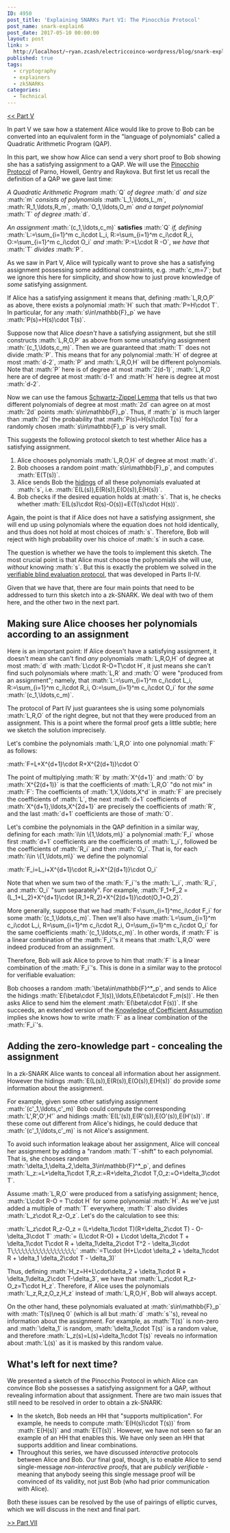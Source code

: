 ```yaml
---
ID: 4950
post_title: 'Explaining SNARKs Part VI: The Pinocchio Protocol'
post_name: snark-explain6
post_date: 2017-05-10 00:00:00
layout: post
link: >
  http://localhost/~ryan.zcash/electriccoinco-wordpress/blog/snark-explain6/
published: true
tags:
  - cryptography
  - explainers
  - zkSNARKs
categories:
  - Technical
---
```

<p><a class="reference external" href="/blog/snark-explain5/">&lt;&lt; Part V</a></p>
<p>In part V we saw how a statement Alice would like to prove to Bob can be converted into an equivalent form in the "language of polynomials" called a Quadratic Arithmetic Program (QAP).</p>
<p>In this part, we show how Alice can send a very short proof to Bob showing she has a satisfying assignment to a QAP. We will use the <a class="reference external" href="https://eprint.iacr.org/2013/279.pdf">Pinocchio Protocol</a> of Parno, Howell, Gentry and Raykova. But first let us recall the definition of a QAP we gave last time:</p>
<p><em>A Quadratic Arithmetic Program</em> :math:`Q` <em>of degree</em> :math:`d` <em>and size</em> :math:`m` <em>consists of polynomials</em> :math:`L_1,\ldots,L_m`, :math:`R_1,\ldots,R_m`, :math:`O_1,\ldots,O_m` <em>and a target polynomial</em> :math:`T` <em>of degree</em> :math:`d`.</p>
<p><em>An assignment</em> :math:`(c_1,\ldots,c_m)` <strong>satisfies</strong> :math:`Q` <em>if, defining</em><br />
:math:`L:=\sum_{i=1}^m c_i\cdot L_i, R:=\sum_{i=1}^m c_i\cdot R_i, O:=\sum_{i=1}^m c_i\cdot O_i` <em>and</em> :math:`P:=L\cdot R -O`, <em>we have that</em> :math:`T` <em>divides</em> :math:`P`.</p>
<p>As we saw in Part V, Alice will typically want to prove she has a satisfying assignment possessing some additional constraints, e.g. :math:`c_m=7`; but we ignore this here for simplicity, and show how to just prove knowledge of <em>some</em> satisfying assignment.</p>
<p>If Alice has a satisfying assignment it means that, defining :math:`L,R,O,P` as above, there exists a polynomial :math:`H` such that :math:`P=H\cdot T`. In particular, for any :math:`s\in\mathbb{F}_p` we have :math:`P(s)=H(s)\cdot T(s)`.</p>
<p>Suppose now that Alice <em>doesn't</em> have a satisfying assignment, but she still constructs :math:`L,R,O,P` as above from some unsatisfying assignment :math:`(c_1,\ldots,c_m)`. Then we are guaranteed that :math:`T` does not divide :math:`P`. This means that for any polynomial :math:`H` of degree at most :math:`d-2`, :math:`P` and :math:`L,R,O,H` will be different polynomials. Note that :math:`P` here is of degree at most :math:`2(d-1)`, :math:`L,R,O` here are of degree at most :math:`d-1` and :math:`H` here is degree at most :math:`d-2`.</p>
<p>Now we can use the famous <a href="https://en.wikipedia.org/wiki/Schwartz%E2%80%93Zippel_lemma">Schwartz-Zippel Lemma</a> that tells us that two different polynomials of degree at most :math:`2d` can agree on at most :math:`2d` points :math:`s\in\mathbb{F}_p`. Thus, if :math:`p` is much larger than :math:`2d` the probability that :math:`P(s)=H(s)\cdot T(s)` for a randomly chosen :math:`s\in\mathbb{F}_p` is very small.</p>
<p>This suggests the following protocol sketch to test whether Alice has a satisfying assignment.</p>
<ol>
<li>Alice chooses polynomials :math:`L,R,O,H` of degree at most :math:`d`.</li>
<li>Bob chooses a random point :math:`s\in\mathbb{F}_p`, and computes :math:`E(T(s))`.</li>
<li>Alice sends Bob the <a href="https://dev-electriccoinco-wordpress.pantheonsite.io/blog/snark-explain/">hidings</a> of all these polynomials evaluated at :math:`s`, i.e. :math:`E(L(s)),E(R(s)),E(O(s)),E(H(s))`.</li>
<li>Bob checks if the desired equation holds at :math:`s`. That is, he checks whether :math:`E(L(s)\cdot R(s)-O(s))=E(T(s)\cdot H(s))`.</li>
</ol>
<p>Again, the point is that if Alice does not have a satisfying assignment, she will end up using polynomials where the equation does not hold identically, and thus does not hold at most choices of :math:`s`. Therefore, Bob will reject with high probability over his choice of :math:`s` in such a case.</p>
<p>The question is whether we have the tools to implement this sketch. The most crucial point is that Alice must choose the polynomials she will use, <em>without</em> knowing :math:`s`. But this is exactly the problem we solved in the <a href="/blog/snark-explain4/">verifiable blind evaluation protocol</a>, that was developed in Parts II-IV.</p>
<p>Given that we have that, there are four main points that need to be addressed to turn this sketch into a zk-SNARK. We deal with two of them here, and the other two in the next part.</p>
<h2>Making sure Alice chooses her polynomials according to an assignment</h2>
<p>Here is an important point: If Alice doesn't have a satisfying assignment, it doesn't mean she can't find <em>any</em> polynomials :math:`L,R,O,H` of degree at most :math:`d` with :math:`L\cdot R-O=T\cdot H`, it just means she can't find such polynomials where :math:`L,R` and :math:`O` were "produced from an assignment"; namely, that :math:`L:=\sum_{i=1}^m c_i\cdot L_i, R:=\sum_{i=1}^m c_i\cdot R_i, O:=\sum_{i=1}^m c_i\cdot O_i` for <em>the same</em> :math:`(c_1,\ldots,c_m)`.</p>
<p>The protocol of Part IV just guarantees she is using some polynomials :math:`L,R,O` of the right degree, but not that they were produced from an assignment. This is a point where the formal proof gets a little subtle; here we sketch the solution imprecisely.</p>
<p>Let's combine the polynomials :math:`L,R,O` into one polynomial :math:`F` as follows:</p>
<p>:math:`F=L+X^{d+1}\cdot R+X^{2(d+1)}\cdot O`</p>
<p>The point of multiplying :math:`R` by :math:`X^{d+1}` and :math:`O` by :math:`X^{2(d+1)}` is that the coefficients of :math:`L,R,O` "do not mix" in :math:`F`: The coefficients of :math:`1,X,\ldots,X^d` in :math:`F` are precisely the coefficients of :math:`L`, the next :math:`d+1` coefficients of :math:`X^{d+1},\ldots,X^{2d+1}` are precisely the coefficients of :math:`R`, and the last :math:`d+1` coefficients are those of :math:`O`.</p>
<p>Let's combine the polynomials in the QAP definition in a similar way, defining for each :math:`i\in \{1,\ldots,m\}` a polynomial :math:`F_i` whose first :math:`d+1` coefficients are the coefficients of :math:`L_i`, followed be the coefficients of :math:`R_i` and then :math:`O_i`. That is, for each :math:`i\in \{1,\ldots,m\}` we define the polynomial</p>
<p>:math:`F_i=L_i+X^{d+1}\cdot R_i+X^{2(d+1)}\cdot O_i`</p>
<p>Note that when we sum two of the :math:`F_i`'s the :math:`L_i`, :math:`R_i`, and :math:`O_i` "sum separately". For example, :math:`F_1+F_2 = (L_1+L_2)+X^{d+1}\cdot (R_1+R_2)+X^{2(d+1)}\cdot(O_1+O_2)`.</p>
<p>More generally, suppose that we had :math:`F=\sum_{i=1}^mc_i\cdot F_i` for some :math:`(c_1,\ldots,c_m)`. Then we'll also have :math:`L=\sum_{i=1}^m c_i\cdot L_i, R=\sum_{i=1}^m c_i\cdot R_i, O=\sum_{i=1}^m c_i\cdot O_i` for the same coefficients :math:`(c_1,\ldots,c_m)`. In other words, if :math:`F` is a linear combination of the :math:`F_i`'s it means that :math:`L,R,O` were indeed produced from an assignment.</p>
<p>Therefore, Bob will ask Alice to prove to him that :math:`F` is a linear combination of the :math:`F_i`'s. This is done in a similar way to the protocol for verifiable evaluation:</p>
<p>Bob chooses a random :math:`\beta\in\mathbb{F}^*_p`, and sends to Alice the hidings :math:`E(\beta\cdot F_1(s)),\ldots,E(\beta\cdot F_m(s))`. He then asks Alice to send him the element :math:`E(\beta\cdot F(s))`. If she succeeds, an extended version of the <a href="/blog/snark-explain3/">Knowledge of Coefficient Assumption</a> implies she knows how to write :math:`F` as a linear combination of the :math:`F_i`'s.</p>
<h2>Adding the zero-knowledge part - concealing the assignment</h2>
<p>In a zk-SNARK Alice wants to conceal all information about her assignment. However the hidings :math:`E(L(s)),E(R(s)),E(O(s)),E(H(s))` do provide <em>some</em> information about the assignment.</p>
<p>For example, given some other satisfying assignment :math:`(c'_1,\ldots,c'_m)` Bob could compute the corresponding :math:`L',R',O',H'` and hidings :math:`E(L'(s)),E(R'(s)),E(O'(s)),E(H'(s))`. If these come out different from Alice's hidings, he could deduce that :math:`(c'_1,\ldots,c'_m)` is not Alice's assignment.</p>
<p>To avoid such information leakage about her assignment, Alice will conceal her assignment by adding a "random :math:`T`-shift" to each polynomial. That is, she chooses random :math:`\delta_1,\delta_2,\delta_3\in\mathbb{F}^*_p`, and defines :math:`L_z:=L+\delta_1\cdot T,R_z:=R+\delta_2\cdot T,O_z:=O+\delta_3\cdot T`.</p>
<p>Assume :math:`L,R,O` were produced from a satisfying assignment; hence, :math:`L\cdot R-O = T\cdot H` for some polynomial :math:`H`. As we've just added a multiple of :math:`T` everywhere, :math:`T` also divides :math:`L_z\cdot R_z-O_z`. Let's do the calculation to see this:</p>
<p>:math:`L_z\cdot R_z-O_z = (L+\delta_1\cdot T)(R+\delta_2\cdot T) - O-\delta_3\cdot T` :math:`= (L\cdot R-O) + L\cdot \delta_2\cdot T + \delta_1\cdot T\cdot R + \delta_1\delta_2\cdot T^2 - \delta_3\cdot T\;\;\;\;\;\;\;\;\;\;\;\;\;\;\;\;\;\;` :math:`=T\cdot (H+L\cdot \delta_2 + \delta_1\cdot R + \delta_1 \delta_2\cdot T - \delta_3)`</p>
<p>Thus, defining :math:`H_z=H+L\cdot\delta_2 + \delta_1\cdot R + \delta_1\delta_2\cdot T-\delta_3`, we have that :math:`L_z\cdot R_z-O_z=T\cdot H_z`. Therefore, if Alice uses the polynomials :math:`L_z,R_z,O_z,H_z` instead of :math:`L,R,O,H`, Bob will always accept.</p>
<p>On the other hand, these polynomials evaluated at :math:`s\in\mathbb{F}_p` with :math:`T(s)\neq 0` (which is all but :math:`d` :math:`s`'s), reveal no information about the assignment. For example, as :math:`T(s)` is non-zero and :math:`\delta_1` is random, :math:`\delta_1\cdot T(s)` is a random value, and therefore :math:`L_z(s)=L(s)+\delta_1\cdot T(s)` reveals no information about :math:`L(s)` as it is masked by this random value.</p>
<h2>What's left for next time?</h2>
<p>We presented a sketch of the Pinocchio Protocol in which Alice can convince Bob she possesses a satisfying assignment for a QAP, without revealing information about that assignment. There are two main issues that still need to be resolved in order to obtain a zk-SNARK:</p>
<ul>
<li>In the sketch, Bob needs an HH that "supports multiplication". For example, he needs to compute :math:`E(H(s)\cdot T(s))` from :math:`E(H(s))` and :math:`E(T(s))`. However, we have not seen so far an example of an HH that enables this. We have only seen an HH that supports addition and linear combinations.</li>
<li>Throughout this series, we have discussed <em>interactive</em> protocols between Alice and Bob. Our final goal, though, is to enable Alice to send single-message <em>non-interactive proofs</em>, that are <em>publicly verifiable</em> - meaning that anybody seeing this single message proof will be convinced of its validity, not just Bob (who had prior communication with Alice).</li>
</ul>
<p>Both these issues can be resolved by the use of pairings of elliptic curves, which we will discuss in the next and final part.</p>
<p><a class="reference external" href="https://z.cash/blog/snark-explain7.html">&gt;&gt; Part VII</a></p>
